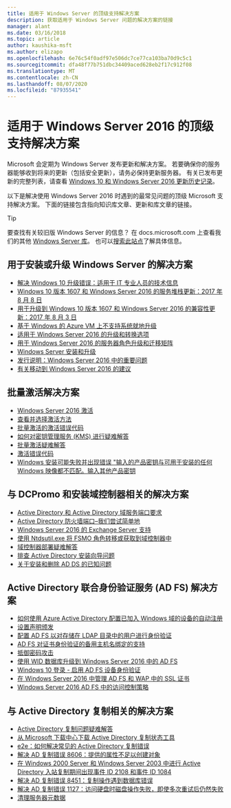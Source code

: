 ```yaml
---
title: 适用于 Windows Server 的顶级支持解决方案
description: 获取适用于 Windows Server 问题的解决方案的链接
manager: alant
ms.date: 03/16/2018
ms.topic: article
author: kaushika-msft
ms.author: elizapo
ms.openlocfilehash: 6e76c54f0adf97e506dc7ce77ca103ba70d9c5c1
ms.sourcegitcommit: dfa48f77b751dbc34409aced628eb2f17c912f08
ms.translationtype: MT
ms.contentlocale: zh-CN
ms.lasthandoff: 08/07/2020
ms.locfileid: "87935541"
---
```

# <a name="top-support-solutions-for-windows-server-2016"></a>适用于 Windows Server 2016 的顶级支持解决方案

Microsoft 会定期为 Windows Server 发布更新和解决方案。 若要确保你的服务器能够收到将来的更新（包括安全更新），请务必保持更新服务器。 有关已发布更新的完整列表，请查看 [Windows 10 和 Windows Server 2016 更新历史记录](https://support.microsoft.com/help/4000825/windows-10-windows-server-2016-update-history)。

以下是解决使用 Windows Server 2016 时遇到的最常见问题的顶级 Microsoft 支持解决方案。 下面的链接包含指向知识库文章、更新和库文章的链接。

>[!TIP]
> 要查找有关较旧版 Windows Server 的信息？ 在 docs.microsoft.com 上查看我们的其他 [Windows Server 库](/previous-versions/windows/)。 也可以[搜索此站点](https://docs.microsoft.com/search/index?search=Windows+Server&dataSource=previousVersions)了解具体信息。

## <a name="solutions-for-installing-or-upgrading-windows-server"></a>用于安装或升级 Windows Server 的解决方案

- [解决 Windows 10 升级错误：适用于 IT 专业人员的技术信息](https://docs.microsoft.com/windows/deployment/upgrade/resolve-windows-10-upgrade-errors)
- [Windows 10 版本 1607 和 Windows Server 2016 的服务堆栈更新：2017 年 8 月 8 日](https://support.microsoft.com/help/4035631)
- [用于升级到 Windows 10 版本 1607 和 Windows Server 2016 的兼容性更新：2017 年 8 月 3 日](https://support.microsoft.com/help/4033524)
- [基于 Windows 的 Azure VM 上不支持系统就地升级](https://support.microsoft.com/help/4014997)
- [适用于 Windows Server 2016 的升级和转换选项](../get-started/supported-upgrade-paths.md)
- [用于 Windows Server 2016 的服务器角色升级和迁移矩阵](../get-started/server-role-upgradeability-table.md)
- [Windows Server 安装和升级](../get-started/installation-and-upgrade.md)
- [发行说明：Windows Server 2016 中的重要问题](../get-started/windows-server-2016-ga-release-notes.md)
- [有关移动到 Windows Server 2016 的建议](../get-started/recommendations-moving-to-server2016.md)

## <a name="solutions-for-volume-activation"></a>批量激活解决方案
- [Windows Server 2016 激活](../get-started/server-2016-activation.md)
- [查看并选择激活方法](https://technet.microsoft.com/library/jj134256(ws.11).aspx)
- [批量激活的激活错误代码](https://technet.microsoft.com/library/dn502528.aspx)
- [如何对密钥管理服务 (KMS) 进行疑难解答](https://technet.microsoft.com/library/ee939272.aspx)
- [批量激活疑难解答](https://technet.microsoft.com/library/ff793439.aspx)
- [激活错误代码](https://technet.microsoft.com/library/ff793399.aspx)
- [Windows 安装可能失败并出现错误 "输入的产品密钥与可用于安装的任何 Windows 映像都不匹配。输入其他产品密钥](https://support.microsoft.com/help/2796988/windows-8-or-windows-server-2012-installation-may-fail-with-error-mess)

## <a name="solutions-related-to-dcpromo-and-installing-domain-controllers"></a>与 DCPromo 和安装域控制器相关的解决方案
- [Active Directory 和 Active Directory 域服务端口要求](https://technet.microsoft.com/library/dd772723(v=ws.10).aspx)
- [Active Directory 防火墙端口–我们尝试简单地](http://blogs.msmvps.com/acefekay/2011/11/01/active-directory-firewall-ports-let-s-try-to-make-this-simple/)
- [Windows Server 2016 的 Exchange Server 支持](https://technet.microsoft.com/library/ff728623(v=exchg.150).aspx)
- [使用 Ntdsutil.exe 将 FSMO 角色转移或获取到域控制器中](https://support.microsoft.com/kb/255504)
- [域控制器部署疑难解答](../identity/ad-ds/deploy/troubleshooting-domain-controller-deployment.md)
- [排查 Active Directory 安装向导问题](https://msdn.microsoft.com/library/bb727058.aspx)
- [关于安装和删除 AD DS 的已知问题](https://technet.microsoft.com/library/cc754463(v=ws.10).aspx)

## <a name="solutions-for-active-directory-federation-services-ad-fs"></a>Active Directory 联合身份验证服务 (AD FS) 解决方案
- [如何使用 Azure Active Directory 配置已加入 Windows 域的设备的自动注册](/azure/active-directory/active-directory-conditional-access-automatic-device-registration-setup)
- [设置声明颁发](/azure/active-directory/device-management-hybrid-azuread-joined-devices-setup#step-2-setup-issuance-of-claims)
- [配置 AD FS 以对存储在 LDAP 目录中的用户进行身份验证](../identity/ad-fs/operations/configure-ad-fs-to-authenticate-users-stored-in-ldap-directories.md)
- [AD FS 对证书身份验证的备用主机名绑定的支持](../identity/ad-fs/operations/ad-fs-support-for-alternate-hostname-binding-for-certificate-authentication.md)
- [抵御密码攻击](https://blogs.technet.microsoft.com/tspring/2017/01/20/federated-to-microsoft-cloud-and-account-lockouts/)
- [使用 WID 数据库升级到 Windows Server 2016 中的 AD FS](../identity/ad-fs/deployment/upgrading-to-ad-fs-in-windows-server-2016.md)
- [Windows 10 登录 - 启用 AD FS 设备身份验证](../identity/ad-fs/operations/configure-device-based-conditional-access-on-premises.md)
- [在 Windows Server 2016 中管理 AD FS 和 WAP 中的 SSL 证书](../identity/ad-fs/operations/manage-ssl-certificates-ad-fs-wap-2016.md)
- [Windows Server 2016 AD FS 中的访问控制策略](../identity/ad-fs/operations/access-control-policies-in-ad-fs.md)

## <a name="solutions-related-to-active-directory-replication"></a>与 Active Directory 复制相关的解决方案

- [Active Directory 复制问题疑难解答](../identity/ad-ds/manage/troubleshoot/troubleshooting-active-directory-replication-problems.md)
- [从 Microsoft 下载中心下载 Active Directory 复制状态工具](https://www.microsoft.com/en-in/download/details.aspx?id=30005)
- [e2e：如何解决常见的 Active Directory 复制错误](https://support.microsoft.com/kb/3108513)
- [解决 AD 复制错误 8606：提供的属性不足以创建对象](https://support.microsoft.com/kb/2028495)
- [在 Windows 2000 Server 和 Windows Server 2003 中进行 Active Directory 入站复制期间出现事件 ID 2108 和事件 ID 1084](https://support.microsoft.com/kb/837932)
- [解决 AD 复制错误 8451：复制操作遇到数据库错误](https://support.microsoft.com/kb/2645996)
- [解决 AD 复制错误 1127：访问硬盘时磁盘操作失败，即使多次重试后仍然失败](https://support.microsoft.com/kb/2025726)
- [清理服务器元数据](https://technet.microsoft.com/library/cc816907.aspx)